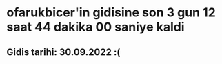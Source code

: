 # ofarukbicer'in gidisine son 3 gun 12 saat 44 dakika 00 saniye kaldi

## Gidis tarihi: 30.09.2022 :(